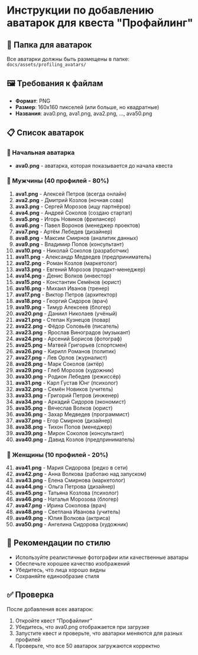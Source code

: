 # Инструкции по добавлению аватарок для квеста "Профайлинг"

## 📁 Папка для аватарок
Все аватарки должны быть размещены в папке: `docs/assets/profiling_avatars/`

## 🖼️ Требования к файлам
- **Формат**: PNG
- **Размер**: 160x160 пикселей (или больше, но квадратные)
- **Названия**: ava0.png, ava1.png, ava2.png, ..., ava50.png

## 📋 Список аватарок

### 🎯 Начальная аватарка
- **ava0.png** - аватарка, которая показывается до начала квеста

### 👨 Мужчины (40 профилей - 80%)
1. **ava1.png** - Алексей Петров (всегда онлайн)
2. **ava2.png** - Дмитрий Козлов (ночная сова)
3. **ava3.png** - Сергей Морозов (ищу партнёров)
4. **ava4.png** - Андрей Соколов (создаю стартап)
5. **ava5.png** - Игорь Новиков (фрилансер)
6. **ava6.png** - Павел Воронов (менеджер проектов)
7. **ava7.png** - Артём Лебедев (дизайнер)
8. **ava8.png** - Максим Смирнов (аналитик данных)
9. **ava9.png** - Владимир Попов (консультант)
10. **ava10.png** - Николай Соколов (разработчик)
11. **ava11.png** - Александр Медведев (предприниматель)
12. **ava12.png** - Роман Козлов (маркетолог)
13. **ava13.png** - Евгений Морозов (продакт-менеджер)
14. **ava14.png** - Денис Волков (инвестор)
15. **ava15.png** - Константин Семёнов (юрист)
16. **ava16.png** - Михаил Иванов (тренер)
17. **ava17.png** - Виктор Петров (архитектор)
18. **ava18.png** - Георгий Сидоров (врач)
19. **ava19.png** - Тимур Алексеев (блогер)
20. **ava20.png** - Даниил Николаев (учёный)
21. **ava21.png** - Степан Кузнецов (повар)
22. **ava22.png** - Фёдор Соловьёв (писатель)
23. **ava23.png** - Ярослав Виноградов (музыкант)
24. **ava24.png** - Арсений Борисов (фотограф)
25. **ava25.png** - Матвей Григорьев (спортсмен)
26. **ava26.png** - Кирилл Романов (политик)
27. **ava27.png** - Лев Орлов (журналист)
28. **ava28.png** - Марк Соколов (актёр)
29. **ava29.png** - Глеб Морозов (художник)
30. **ava30.png** - Родион Лебедев (режиссёр)
31. **ava31.png** - Карл Густав Юнг (психолог)
32. **ava32.png** - Семён Новиков (учитель)
33. **ava33.png** - Григорий Петров (инженер)
34. **ava34.png** - Аркадий Сидоров (экономист)
35. **ava35.png** - Вячеслав Волков (юрист)
36. **ava36.png** - Захар Медведев (программист)
37. **ava37.png** - Егор Смирнов (дизайнер)
38. **ava38.png** - Тихон Попов (менеджер)
39. **ava39.png** - Мирон Соколов (консультант)
40. **ava40.png** - Давид Козлов (предприниматель)

### 👩 Женщины (10 профилей - 20%)
41. **ava41.png** - Мария Сидорова (редко в сети)
42. **ava42.png** - Анна Волкова (работаю над запуском)
43. **ava43.png** - Елена Смирнова (маркетолог)
44. **ava44.png** - Ольга Петрова (дизайнер)
45. **ava45.png** - Татьяна Козлова (психолог)
46. **ava46.png** - Наталья Морозова (блогер)
47. **ava47.png** - Ирина Соколова (врач)
48. **ava48.png** - Светлана Иванова (учитель)
49. **ava49.png** - Юлия Волкова (актриса)
50. **ava50.png** - Ангелина Сидорова (художник)

## 🎨 Рекомендации по стилю
- Используйте реалистичные фотографии или качественные аватары
- Обеспечьте хорошее качество изображений
- Убедитесь, что лица хорошо видны
- Сохраняйте единообразие стиля

## ✅ Проверка
После добавления всех аватарок:
1. Откройте квест "Профайлинг"
2. Убедитесь, что ava0.png отображается при загрузке
3. Запустите квест и проверьте, что аватарки меняются для разных профилей
4. Проверьте, что все 50 аватарок загружаются корректно

